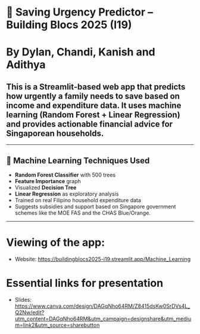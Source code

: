 # 💸 Saving Urgency Predictor – Building Blocs 2025 (I19)
# By Dylan, Chandi, Kanish and Adithya
## This is a Streamlit-based web app that predicts how urgently a family needs to save based on income and expenditure data. It uses machine learning (Random Forest + Linear Regression) and provides actionable financial advice for Singaporean households.

---

## 🧠 Machine Learning Techniques Used


- **Random Forest Classifier** with 500 trees
- **Feature Importance** graph
- Visualized **Decision Tree**
- **Linear Regression** as exploratory analysis
- Trained on real Filipino household expenditure data
- Suggests subsidies and support based on Singapore government schemes like the MOE FAS and the CHAS Blue/Orange.

---

# Viewing of the app:
- Website: https://buildingblocs2025-i19.streamlit.app/Machine_Learning

# Essential links for presentation
- Slides: https://www.canva.com/design/DAGqNho64RM/Z8415dsKw0SrDVs4L_Q2Nw/edit?utm_content=DAGqNho64RM&utm_campaign=designshare&utm_medium=link2&utm_source=sharebutton

